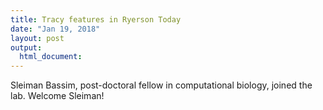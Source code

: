```yaml
---
title: Tracy features in Ryerson Today
date: "Jan 19, 2018"
layout: post
output:
  html_document:
---
```


Sleiman Bassim, post-doctoral fellow in computational biology, joined the lab. Welcome Sleiman!
